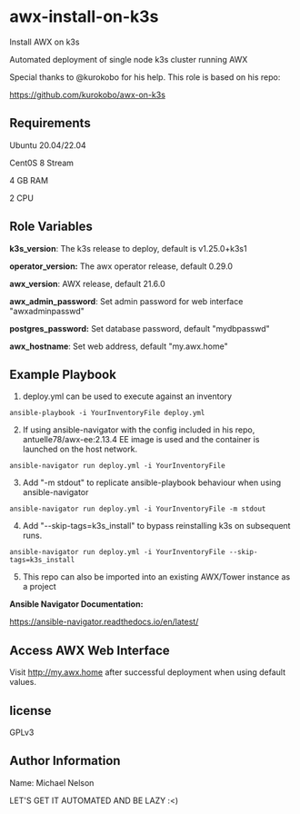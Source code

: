 # awx-install-on-k3s
Install AWX on k3s


Automated deployment of single node k3s cluster running AWX

Special thanks to @kurokobo for his help. This role is based on his repo:

https://github.com/kurokobo/awx-on-k3s

Requirements
------------

Ubuntu 20.04/22.04

Cent0S 8 Stream

4 GB RAM

2 CPU

Role Variables
--------------

**k3s_version**: The k3s release to deploy, default is v1.25.0+k3s1

**operator_version:** The awx operator release, default 0.29.0

**awx_version**: AWX release, default 21.6.0

**awx_admin_password**: Set admin password for web interface "awxadminpasswd"

**postgres_password:** Set database password, default "mydbpasswd"

**awx_hostname**: Set web address, default "my.awx.home"

Example Playbook
----------------

1. deploy.yml can be used to execute against an inventory

```
ansible-playbook -i YourInventoryFile deploy.yml

```
2. If using ansible-navigator with the config included in his repo,
   antuelle78/awx-ee:2.13.4 EE image is used and the container is launched on
   the host network.

```
ansible-navigator run deploy.yml -i YourInventoryFile

```

3. Add "-m stdout" to replicate ansible-playbook behaviour when using
   ansible-navigator

```
ansible-navigator run deploy.yml -i YourInventoryFile -m stdout

```

4. Add "--skip-tags=k3s_install" to bypass reinstalling k3s on subsequent runs.

```
ansible-navigator run deploy.yml -i YourInventoryFile --skip-tags=k3s_install

```

5. This repo can also be imported into an existing AWX/Tower instance as a project

**Ansible Navigator Documentation:**

https://ansible-navigator.readthedocs.io/en/latest/


Access AWX Web Interface
----------------

Visit http://my.awx.home after successful deployment when using default values.


license
-------

GPLv3

Author Information
------------------

Name: Michael Nelson

LET'S GET IT AUTOMATED AND BE LAZY :<)
